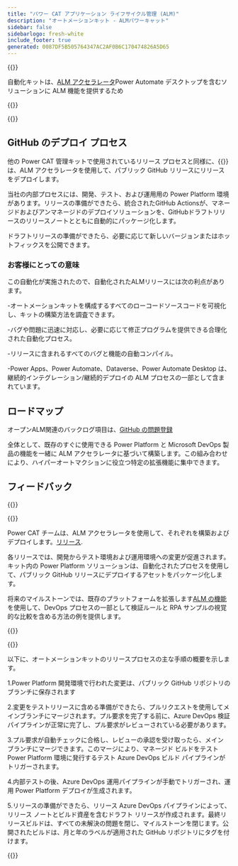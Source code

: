 ```yaml
---
title: "パワー CAT アプリケーション ライフサイクル管理 (ALM)"
description: "オートメーションキット - ALMパワーキャット"
sidebar: false
sidebarlogo: fresh-white
include_footer: true
generated: 0087DF5B505764347AC2AF0B6C170474826A5D65
---
```


{{<slideStyles>}}

<div class="optional">

自動化キットは、[ALM アクセラレータ](https://aka.ms/aa4pp)Power Automate デスクトップを含むソリューションに ALM 機能を提供するため

</div>

{{<presentation slides="1,2">}}


<div class="optional">

{{<presentationStyles>}}

## GitHub のデプロイ プロセス

他の Power CAT 管理キットで使用されているリリース プロセスと同様に、{{<product-name>}} は、ALM アクセラレータを使用して、パブリック GitHub リリースにリリースをデプロイします。

当社の内部プロセスには、開発、テスト、および運用用の Power Platform 環境があります。リリースの準備ができたら、統合されたGitHub Actionsが、マネージドおよびアンマネージドのデプロイソリューションを、GitHubドラフトリリースのリリースノートとともに自動的にパッケージ化します。

ドラフトリリースの準備ができたら、必要に応じて新しいバージョンまたはホットフィックスを公開できます。

### お客様にとっての意味

この自動化が実施されたので、自動化されたALMリリースには次の利点があります。

-オートメーションキットを構成するすべてのローコードソースコードを可視化し、キットの構築方法を調査できます。

-バグや問題に迅速に対応し、必要に応じて修正プログラムを提供できる合理化された自動化プロセス。

-リリースに含まれるすべてのバグと機能の自動コンパイル。

-Power Apps、Power Automate、Dataverse、Power Automate Desktop は、継続的インテグレーション/継続的デプロイの ALM プロセスの一部として含まれています。

## ロードマップ

オープンALM関連のバックログ項目は、[GitHub の問題登録](https://github.com/microsoft/powercat-automation-kit/issues?q=is%3Aissue+is%3Aopen+label%3Aalm)

全体として、既存のすぐに使用できる Power Platform と Microsoft DevOps 製品の機能を一緒に ALM アクセラレータに基づいて構築します。この組み合わせにより、ハイパーオートマクションに役立つ特定の拡張機能に集中できます。

## フィードバック

{{<questions name="/content/ja/features/alm/powercat.json" completed="フィードバックをお寄せいただきありがとうございます" showNavigationButtons="false" locale="ja">}}

</div>

{{<slide  id="slide1" audio="features/alm/powercat/overview.mp3" description="Power CAT ALM Overview" localImage="/images/illustrations/alm-roadmap-2022-11.svg" >}}

Power CAT チームは、ALM アクセラレータを使用して、それぞれを構築およびデプロイします。[リリース](https://github.com/microsoft/powercat-automation-kit/releases).

各リリースでは、開発からテスト環境および運用環境への変更が促進されます。キット内の Power Platform ソリューションは、自動化されたプロセスを使用して、パブリック GitHub リリースにデプロイするアセットをパッケージ化します。

将来のマイルストーンでは、既存のプラットフォームを拡張します[ALM の機能](/ja/features/alm)を使用して、DevOps プロセスの一部として検証ルールと RPA サンプルの視覚的な比較を含める方法の例を提供します。

{{</slide>}}

{{<slide  id="slide2" audio="features/alm/powercat/release-process.mp3" description="Power CAT Automation Kit Release Checker" localImage="/images/illustrations/alm-powercat-process.svg" >}}

以下に、オートメーションキットのリリースプロセスの主な手順の概要を示します。

1.Power Platform 開発環境で行われた変更は、パブリック GitHub リポジトリのブランチに保存されます

2.変更をテストリリースに含める準備ができたら、プルリクエストを使用してメインブランチにマージされます。プル要求を完了する前に、Azure DevOps 検証パイプラインが正常に完了し、プル要求がレビューされている必要があります。

3.プル要求が自動チェックに合格し、レビューの承認を受け取ったら、メイン ブランチにマージできます。このマージにより、マネージド ビルドをテスト Power Platform 環境に発行するテスト Azure DevOps ビルド パイプラインがトリガーされます。

4.内部テストの後、Azure DevOps 運用パイプラインが手動でトリガーされ、運用 Power Platform デプロイが生成されます。

5.リリースの準備ができたら、リリース Azure DevOps パイプラインによって、リリース ノートとビルド資産を含むドラフト リリースが作成されます。最終リリースビルドは、すべての未解決の問題を閉じ、マイルストーンを閉じます。公開されたビルドは、月と年のラベルが適用された GitHub リポジトリにタグを付けます。

{{</slide>}}
